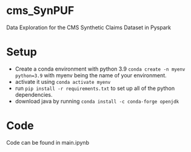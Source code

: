# cms_SynPUF
Data Exploration for the CMS Synthetic Claims Dataset in Pyspark

# Setup
- Create a conda environment with python 3.9 ```conda create -n myenv python=3.9``` with myenv being the name of your environment.
- activate it using ```conda activate myenv``` 
- run ```pip install -r requirements.txt``` to set up all of the python dependencies.
- download java by running ```conda install -c conda-forge openjdk```

# Code
Code can be found in main.ipynb